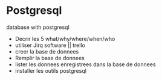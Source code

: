# Postgresql
database with postgresql

<ul>
<li> Decrir les 5 what/why/where/when/who</li>
<li>utiliser Jirq software || trello </li>
  <li>creer la base de donnees</li>
  <li>Remplir la base de donnees</li>
  <li>lister les donnees enregistrees dans la base de donnees </li>
  <li>installer les outils postgresql</li>
  


</ul>
